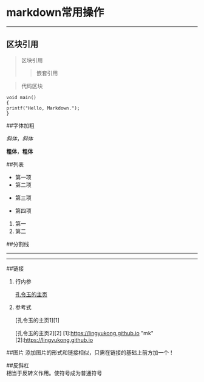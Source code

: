 
# markdown常用操作
***

## 区块引用
>区块引用
>>嵌套引用


>代码区块
>
	void main()
	{
	printf("Hello, Markdown.");
	}

##字体加粗

*斜体*，_斜体_ 

**粗体**，__粗体__

##列表

 >
 + 第一项
 + 第二项
 * 第三项
 - 第四项

 1. 第一
 2. 第二

##分割线
***
---

##链接
 1. 行内参
 
    [孔令玉的主页](https://lingyukong.github.io)
 2. 参考式
 
    [孔令玉的主页1][1]

    [孔令玉的主页2][2]
    [1]:https://lingyukong.github.io "mk"
    [2]:https://lingyukong.github.io

##图片
添加图片的形式和链接相似，只需在链接的基础上前方加一个！

##反斜杠\
相当于反转义作用。使符号成为普通符号
